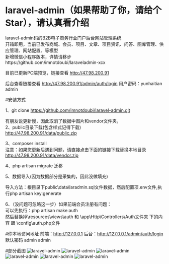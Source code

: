 # laravel-admin（如果帮助了你，请给个Star），请认真看介绍
laravel-admin码的B2B电子商务行业门户后台网站管理系统<br>
开箱即用，当前已发布商城、会员、项目、文章、项目资讯、问答、图库管理、供应管理、网站配置、等模型<br>
新增微信小程序版本，详情请移步https://github.com/imnotdoubi/laraveladmin-xcx<br>

目前已更新PC端预览，链接查看 http://47.98.200.91<br>

后台查看链接查看 http://47.98.200.91/admin/auth/login  用户密码：yunhaitian  admin<br>


#安装方式

1、git clone https://github.com/imnotdoubi/laravel-admin.git<br>

有朋友说更新慢，因此取消了数据中图片和vendor文件夹，<br>
2、public目录下载(包含样式记得下载)<br>
http://47.98.200.91/data/public.zip<br>

3、composer install <br>
注意：如果您更新后遇到问题，请直接点击下面的链接下载替换本地目录<br>
http://47.98.200.91/data/vendor.zip<br>

4、php artisan migrate 迁移<br>


5、数据导入(因为数据部分是采集的，因此没做填充)<br>

导入方法：根目录下public\data\laradmin.sql文件数据，然后配置项.env文件,执行php artisan key:generate


6、（没问题可忽略这一步）如果前端会员注册有问题：<br>
可以先执行：php artisan make:auth<br>
然后替换掉\resources\views\auth 和  \app\Http\Controllers\Auth文件夹 下的内容  跟 \config\auth.php文件


#你本地访问地址
前端：http://127.0.0.1
后台：http://127.0.0.1/admin/auth/login  默认密码 admin  admin

#部分截图
![laravel-admin](https://github.com/imnotdoubi/laravel-admin/blob/master/public/vimg/10.jpg)
![laravel-admin](https://github.com/imnotdoubi/laravel-admin/blob/master/public/vimg/11.jpg)
![laravel-admin](https://github.com/imnotdoubi/laravel-admin/blob/master/public/vimg/12.jpg)
![laravel-admin](https://github.com/imnotdoubi/laravel-admin/blob/master/public/vimg/13.jpg)
![laravel-admin](https://github.com/imnotdoubi/laravel-admin/blob/master/public/vimg/14.jpg)
![laravel-admin](https://github.com/imnotdoubi/laravel-admin/blob/master/public/vimg/15.jpg)
